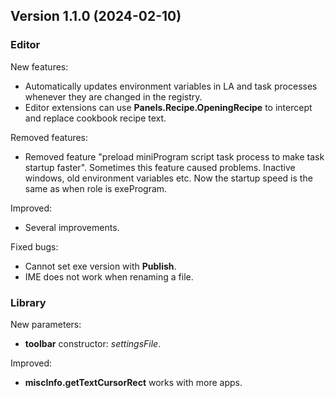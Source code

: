 ## Version 1.1.0 (2024-02-10)

### Editor
New features:
- Automatically updates environment variables in LA and task processes whenever they are changed in the registry.
- Editor extensions can use **Panels.Recipe.OpeningRecipe** to intercept and replace cookbook recipe text.

Removed features:
- Removed feature "preload miniProgram script task process to make task startup faster". Sometimes this feature caused problems. Inactive windows, old environment variables etc. Now the startup speed is the same as when role is exeProgram.

Improved:
- Several improvements.

Fixed bugs:
- Cannot set exe version with **Publish**.
- IME does not work when renaming a file.

### Library
New parameters:
- **toolbar** constructor: *settingsFile*.

Improved:
- **miscInfo.getTextCursorRect** works with more apps.
